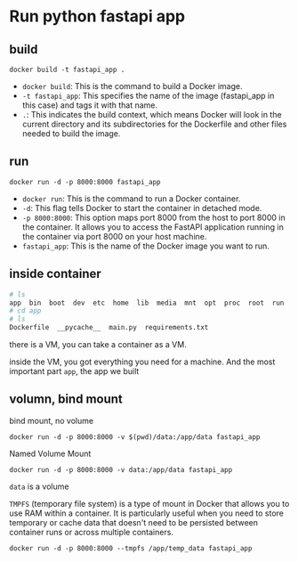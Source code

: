 # Run python fastapi app

## build

```
docker build -t fastapi_app .
````

* `docker build`: This is the command to build a Docker image.
* `-t fastapi_app`: This specifies the name of the image (fastapi_app in this case) and tags it with that name.
* `.`: This indicates the build context, which means Docker will look in the current directory and its subdirectories for the Dockerfile and other files needed to build the image.

## run

```
docker run -d -p 8000:8000 fastapi_app
```

* `docker run`: This is the command to run a Docker container.
* `-d`: This flag tells Docker to start the container in detached mode.
* `-p 8000:8000`: This option maps port 8000 from the host to port 8000 in the container. It allows you to access the FastAPI application running in the container via port 8000 on your host machine.
* `fastapi_app`: This is the name of the Docker image you want to run.

## inside container

```bash
# ls
app  bin  boot  dev  etc  home  lib  media  mnt  opt  proc  root  run  sbin  srv  sys  tmp  usr  var
# cd app
# ls
Dockerfile  __pycache__  main.py  requirements.txt
```
there is a VM, you can take a container as a VM.

inside the VM, you got everything you need for a machine. And the most important part `app`, the app we built

## volumn, bind mount

bind mount, no volume
```
docker run -d -p 8000:8000 -v $(pwd)/data:/app/data fastapi_app
```
Named Volume Mount
```
docker run -d -p 8000:8000 -v data:/app/data fastapi_app
```
`data` is a volume


`TMPFS` (temporary file system) is a type of mount in Docker that allows you to use RAM within a container. It is particularly useful when you need to store temporary or cache data that doesn't need to be persisted between container runs or across multiple containers.

```
docker run -d -p 8000:8000 --tmpfs /app/temp_data fastapi_app
```